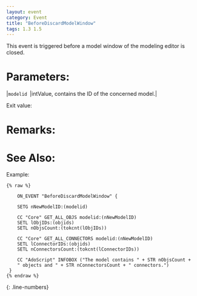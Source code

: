 ```yaml
---
layout: event
category: Event
title: "BeforeDiscardModelWindow"
tags: 1.3 1.5
---
```


This event is triggered before a model window of the modeling editor is closed.  

# Parameters:  

|`modelid `|intValue, contains the ID of the concerned model.|

Exit value:



# Remarks:  



# See Also:  



Example:  

```adoscript
{% raw %}
  
	ON_EVENT "BeforeDiscardModelWindow" {
	
	SETG nNewModelID:(modelid)
	
	CC "Core" GET_ALL_OBJS modelid:(nNewModelID)
	SETL lObjIDs:(objids)
	SETL nObjsCount:(tokcnt(lObjIDs))
	
	CC "Core" GET_ALL_CONNECTORS modelid:(nNewModelID)
	SETL lConnectorIDs:(objids)
	SETL nConnectorsCount:(tokcnt(lConnectorIDs))
	
	CC "AdoScript" INFOBOX ("The model contains " + STR nObjsCount + 
	" objects and " + STR nConnectorsCount + " connectors.")
 }
{% endraw %}
```
{: .line-numbers}

